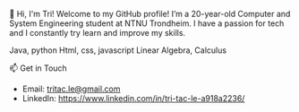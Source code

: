 👋 Hi, I'm Tri!
Welcome to my GitHub profile! I’m a 20-year-old Computer and System Engineering student at NTNU Trondheim. I have a passion for tech and I constantly try learn and improve my skills. 

Java, python 
Html, css, javascript
Linear Algebra, Calculus

📫 Get in Touch
* Email: tritac.le@gmail.com
* LinkedIn: https://www.linkedin.com/in/tri-tac-le-a918a2236/
